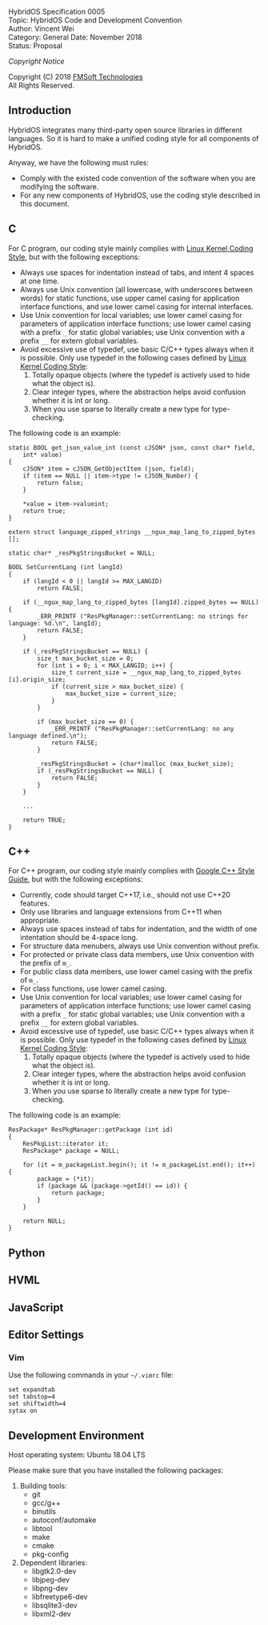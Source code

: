 HybridOS Specification 0005  
Topic: HybridOS Code and Development Convention  
Author: Vincent Wei  
Category: General
Date: November 2018  
Status: Proposal

*Copyright Notice*

Copyright (C) 2018 [FMSoft Technologies]  
All Rights Reserved.

## Introduction

HybridOS integrates many third-party open source libraries in different
languages. So it is hard to make a unified coding style for all components
of HybridOS.

Anyway, we have the following must rules:

* Comply with the existed code convention of the software when you are
  modifying the software.
* For any new components of HybridOS, use the coding style described in this
  document.

## C

For C program, our coding style mainly complies with
[Linux Kernel Coding Style], but with the following exceptions:

* Always use spaces for indentation instead of tabs, and intent 4 spaces
  at one time.
* Always use Unix convention (all lowercase, with underscores between words)
  for static functions, use upper camel casing for application interface
  functions, and use lower camel casing for internal interfaces.
* Use Unix convention for local variables; use lower camel casing for 
  parameters of application interface functions; use lower camel casing with
  a prefix `_` for static global variables; use Unix convention with a 
  prefix `__` for extern global variables.
* Avoid excessive use of typedef, use basic C/C++ types always when it is
  possible. Only use typedef in the following cases defined by
  [Linux Kernel Coding Style]:
    1. Totally opaque objects (where the typedef is actively used to hide
       what the object is).
    1. Clear integer types, where the abstraction helps avoid confusion
       whether it is int or long.
    1. When you use sparse to literally create a new type for type-checking.

The following code is an example:

    static BOOL get_json_value_int (const cJSON* json, const char* field,
        int* value)
    {
        cJSON* item = cJSON_GetObjectItem (json, field);
        if (item == NULL || item->type != cJSON_Number) {
            return false;
        }

        *value = item->valueint;
        return true;
    }

    extern struct language_zipped_strings __ngux_map_lang_to_zipped_bytes [];

    static char* _resPkgStringsBucket = NULL;

    BOOL SetCurrentLang (int langId)
    {
        if (langId < 0 || langId >= MAX_LANGID)
            return FALSE;

        if (__ngux_map_lang_to_zipped_bytes [langId].zipped_bytes == NULL) {
            _ERR_PRINTF ("ResPkgManager::setCurrentLang: no strings for language: %d.\n", langId);
            return FALSE;
        }

        if (_resPkgStringsBucket == NULL) {
            size_t max_bucket_size = 0;
            for (int i = 0; i < MAX_LANGID; i++) {
                size_t current_size = __ngux_map_lang_to_zipped_bytes [i].origin_size;
                if (current_size > max_bucket_size) {
                    max_bucket_size = current_size;
                }
            }

            if (max_bucket_size == 0) {
                _ERR_PRINTF ("ResPkgManager::setCurrentLang: no any language defined.\n");
                return FALSE;
            }

            _resPkgStringsBucket = (char*)malloc (max_bucket_size);
            if (_resPkgStringsBucket == NULL) {
                return FALSE;
            }
        }

        ...

        return TRUE;
    }

## C++

For C++ program, our coding style mainly complies with [Google C++ Style Guide],
but with the following exceptions:

* Currently, code should target C++17, i.e., should not use C++20 features.
* Only use libraries and language extensions from C++11 when appropriate.
* Always use spaces instead of tabs for indentation, and the width of one
  intentation should be 4-space long.
* For structure data menubers, always use Unix convention without prefix.
* For protected or private class data members, use Unix convention with
  the prefix of `m_`.
* For public class data members, use lower camel casing with the prefix of `m_`.
* For class functions, use lower camel casing.
* Use Unix convention for local variables; use lower camel casing for
  parameters of application interface functions; use lower camel casing with
  a prefix `_` for static global variables; use Unix convention with a
  prefix `__` for extern global variables.
* Avoid excessive use of typedef, use basic C/C++ types always when
  it is possible. Only use typedef in the following cases defined by
[Linux Kernel Coding Style]:
    1. Totally opaque objects (where the typedef is actively used to hide
       what the object is).
    1. Clear integer types, where the abstraction helps avoid confusion
       whether it is int or long.
    1. When you use sparse to literally create a new type for type-checking.

The following code is an example:

    ResPackage* ResPkgManager::getPackage (int id)
    {
        ResPkgList::iterator it;
        ResPackage* package = NULL;

        for (it = m_packageList.begin(); it != m_packageList.end(); it++) {
            package = (*it);
            if (package && (package->getId() == id)) {
                return package;
            }
        }

        return NULL;
    }

## Python

## HVML

## JavaScript

## Editor Settings

### Vim

Use the following commands in your `~/.vimrc` file:

    set expandtab
    set tabstop=4
    set shiftwidth=4
    sytax on

## Development Environment

Host operating system: Ubuntu 18.04 LTS

Please make sure that you have installed the following packages:

1. Building tools:
    * git
    * gcc/g++
    * binutils
    * autoconf/automake
    * libtool
    * make
    * cmake
    * pkg-config
2. Dependent libraries:
    * libgtk2.0-dev
    * libjpeg-dev
    * libpng-dev
    * libfreetype6-dev
    * libsqlite3-dev
    * libxml2-dev

[Beijing FMSoft Technologies Co., Ltd.]: https://www.fmsoft.cn
[FMSoft Technologies]: https://www.fmsoft.cn
[HybridOS Official Site]: https://hybrid.fmsoft.cn

[MiniGUI]: http:/www.minigui.com
[WebKit]: https://webkit.org
[HTML 5.3]: https://www.w3.org/TR/html53/
[DOM Specification]: https://dom.spec.whatwg.org/
[WebIDL Specification]: https://heycam.github.io/webidl/
[CSS 2.2]: https://www.w3.org/TR/CSS22/
[CSS Box Model Module Level 3]: https://www.w3.org/TR/css-box-3/
[Linux Kernel Coding Style]: https://www.kernel.org/doc/html/latest/process/coding-style.html
[Google C++ Style Guide]: https://google.github.io/styleguide/cppguide.html

[HybridOS Architecture]: HybridOS-Architecture
[HybridOS Code and Development Convention]: HybridOS-Code-and-Development-Convention
